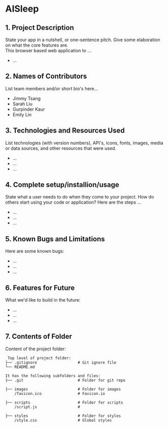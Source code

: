# AISleep

## 1. Project Description
State your app in a nutshell, or one-sentence pitch. Give some elaboration on what the core features are.  
This browser based web application to ...
* ...

## 2. Names of Contributors
List team members and/or short bio's here... 
* Jimmy Tsang
* Sarah Liu
* Gurpinder Kaur
* Emily Lin
	
## 3. Technologies and Resources Used
List technologies (with version numbers), API's, icons, fonts, images, media or data sources, and other resources that were used.
* ...
* ...
* ...

## 4. Complete setup/installion/usage
State what a user needs to do when they come to your project.  How do others start using your code or application?
Here are the steps ...
* ...
* ...
* ...

## 5. Known Bugs and Limitations
Here are some known bugs:
* ...
* ...
* ...

## 6. Features for Future
What we'd like to build in the future:
* ...
* ...
* ...
	
## 7. Contents of Folder
Content of the project folder:

```
 Top level of project folder: 
├── .gitignore                  # Git ignore file
└── README.md

It has the following subfolders and files:
├── .git                        # Folder for git repo

├── images                      # Folder for images
    /favicon.ico                # Favicon.io

├── scripts                     # Folder for scripts
    /script.js                  # 

├── styles                      # Folder for styles
    /style.css                  # Global styles
    

```